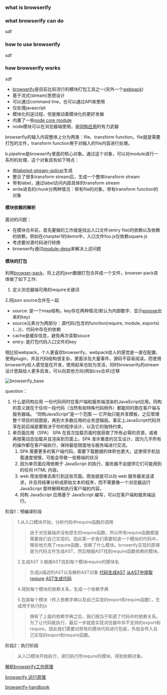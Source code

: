 ### what is browserify





### what browserify can do



sdf



### how to use browserify



sdf



### how browserify works

sdf









- [browserify](http://browserify.org/)是目前比较流行的模块打包工具之一(另外一个[webpack](http://webpack.github.io/))
- 基于流式(stream)思想设计
- 可以通过command line，也可以通过API来使用
- 仅处理javascript
- 模块化的逆过程，但是推动着模块化的更好发展
- 内置了一些[node core module](https://github.com/substack/browserify-handbook#builtins)
- node模块可以在浏览器端使用，是[同构应用](http://isomorphic.net/)的有力武器








browserfiy的输入内容整体上分为两类：file、transform function。file就是需要打包的文件，transform function用于对输入的file内容进行处理。

b.pipeline是browserify里面的核心对象。通过这个对象，可以对module进行一系列的处理，这个对象具有如下特点：

- 由[labeled-stream-splicer](https://www.npmjs.com/package/labeled-stream-splicer)生成
- 整合了很多transform stream后，生成一个整体transform stream
- 带有label，通过label访问内部具体的transform stream
- write进去的chunk分两种情况：带有file的对象，带有transform function的对象



#### 模块依赖的解析

面对的问题：

- 在模块合并前，首先要做的工作就是找出入口文件(entry file)的依赖以及依赖的依赖，例如在charpter1的demo中，入口文件foo.js仅依赖square.js
- 考虑要对源代码进行转换
- browserify通过[module-deps](https://github.com/substack/module-deps)来解决上述问题



#### 模块的打包

利用[browser-pack](https://www.npmjs.com/package/browser-pack)，将上述的json数据打包合并成一个文件，browser-pack具体做了如下工作:

1. 定义浏览器端可用的require关键词

  2.将json source合并在一起

- source: 是一个map结构，key存在两种情况(默认为内部数字、显示[expose](https://github.com/substack/node-browserify#brequirefile-opts)出来的key)
- source元素分为两部分：源代码(包含的function(require, module, exports) {…})、代码中存在的依赖
- cache是缓存信息，避免再次读取souce
- entry: 是打包代码入口文件的key



相比较webpack，个人更喜欢browserify，webpack给人的感觉是一直在配置、使用plugin，并且代码结构很复杂，里面涉及大量事件，源码不容易阅读。而使用browserify给人感觉是在开发，使用起来也较为灵活，同时browserify的stream设计思路给人更多启发，可以向其他方向(例如css合并)迁移



![browserify_base](/Users/jfliu/Documents/typora/browserify_base.png)


question：

1. 什么是同构应用   一份代码同时在客户端和服务端渲染的JavaScript应用。同构的意义就在于任何一段代码（当然有些特殊代码例外）都能同时跑在客户端与服务器端。 “同构JavaScript”是一个范围 — 它开始只能共享模板，之后管理整个项目的视图层，再到大多数应用的业务逻辑层。事实上JavaScript代码共享在前后端是要取决于你的程序设计，以及它的独特约束。
2. 单页面应用（SPA） SPA 在首次加载页面时就获取了所有必需的资源，或者再按需动态加载并且渲染到页面上。SPA 准许重度的交互设计，因为几乎所有的操作都在客户端执行，保持最低限度地与服务端进行交流。
   1. SPA 需要更多的客户端代码，需要下载数据的体积也更大。这使得手机加载速度很慢，可能会导致一些极端的状况 
   2. 因为单页面应用依赖于 JavaScript 的执行，服务器不会提供它们可能用到的任何 HTML 内容。
   3. web 爬虫很难去索引到这些页面。爬虫就是可以向 web 服务器发送请求，并且将结果分析成原始文本的程序，而不需要像一个浏览器运行 JavaScript 那样解释和执行客户端的内容。
   4. 同构 JavaScript 应用基于 JavaScript 编写，可以在客户端和服务端运行。







阶段1：预编译阶段

> 1.从入口模块开始，分析代码中require函数的调用 
>
> > 由于浏览器端并没有原生的require函数，所以所有require函数都是需要我们自己实现的。因此第一步我们需要知道一个模块的代码中，哪些地方用了require函数，依赖了什么模块。browerify实现的原理是为代码文件生成AST，然后根据AST找到require函数依赖的模块。
>
> 2.生成AST
> 3.根据AST找到每个模块require的模块名
>
> > 生成js描述的AST以及解析AST对象 [代码生成AST](https://github.com/ariya/esprima )  [从AST中提取reqiure](https://github.com/browserify/detective)  [AST生成代码](https://github.com/Constellation/escodegen)
>
> 4.得到每个模块的依赖关系，生成一个依赖字典
>
> 5.包装每个模块（传入依赖字典以及自己实现的export和require函数），生成用于执行的js
>
> > 拥有了上面的依赖字典之后，我们相当于知道了代码中的依赖关系。为了让代码能执行，最后一步就是实现浏览器中并不支持的export和require。因此我们需要对原有的模块代码进行包装，外层会传入自己实现的export和require函数。

阶段2：执行阶段

> 从入口模块开始执行，递归执行所require的模块，得到依赖对象。





[解析browserify工作原理](https://segmentfault.com/a/1190000004128257)

[browserify 运行原理](https://segmentfault.com/a/1190000007555597)

[browserify-handbook](https://github.com/browserify/browserify-handbook)
